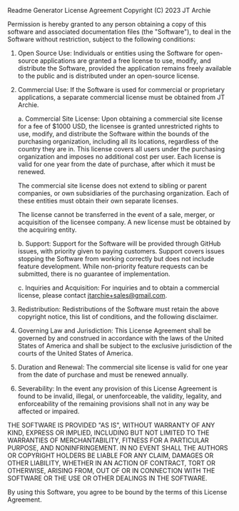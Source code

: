 Readme Generator License Agreement Copyright (C) 2023 JT Archie

Permission is hereby granted to any person obtaining a copy of this software and
associated documentation files (the "Software"), to deal in the Software without
restriction, subject to the following conditions:

1. Open Source Use: Individuals or entities using the Software for open-source
   applications are granted a free license to use, modify, and distribute the
   Software, provided the application remains freely available to the public and
   is distributed under an open-source license.

2. Commercial Use: If the Software is used for commercial or proprietary
   applications, a separate commercial license must be obtained from JT Archie.

   a. Commercial Site License: Upon obtaining a commercial site license for a
   fee of $1000 USD, the licensee is granted unrestricted rights to use, modify,
   and distribute the Software within the bounds of the purchasing organization,
   including all its locations, regardless of the country they are in. This
   license covers all users under the purchasing organization and imposes no
   additional cost per user. Each license is valid for one year from the date of
   purchase, after which it must be renewed.

   The commercial site license does not extend to sibling or parent companies,
   or own subsidiaries of the purchasing organization. Each of these entities
   must obtain their own separate licenses.

   The license cannot be transferred in the event of a sale, merger, or
   acquisition of the licensee company. A new license must be obtained by the
   acquiring entity.

   b. Support: Support for the Software will be provided through GitHub issues,
   with priority given to paying customers. Support covers issues stopping the
   Software from working correctly but does not include feature development.
   While non-priority feature requests can be submitted, there is no guarantee
   of implementation.

   c. Inquiries and Acquisition: For inquiries and to obtain a commercial
   license, please contact jtarchie+sales@gmail.com.

3. Redistribution: Redistributions of the Software must retain the above
   copyright notice, this list of conditions, and the following disclaimer.

4. Governing Law and Jurisdiction: This License Agreement shall be governed by
   and construed in accordance with the laws of the United States of America and
   shall be subject to the exclusive jurisdiction of the courts of the United
   States of America.

5. Duration and Renewal: The commercial site license is valid for one year from
   the date of purchase and must be renewed annually.

6. Severability: In the event any provision of this License Agreement is found
   to be invalid, illegal, or unenforceable, the validity, legality, and
   enforceability of the remaining provisions shall not in any way be affected
   or impaired.

THE SOFTWARE IS PROVIDED "AS IS", WITHOUT WARRANTY OF ANY KIND, EXPRESS OR
IMPLIED, INCLUDING BUT NOT LIMITED TO THE WARRANTIES OF MERCHANTABILITY, FITNESS
FOR A PARTICULAR PURPOSE, AND NONINFRINGEMENT. IN NO EVENT SHALL THE AUTHORS OR
COPYRIGHT HOLDERS BE LIABLE FOR ANY CLAIM, DAMAGES OR OTHER LIABILITY, WHETHER
IN AN ACTION OF CONTRACT, TORT OR OTHERWISE, ARISING FROM, OUT OF OR IN
CONNECTION WITH THE SOFTWARE OR THE USE OR OTHER DEALINGS IN THE SOFTWARE.

By using this Software, you agree to be bound by the terms of this License
Agreement.
